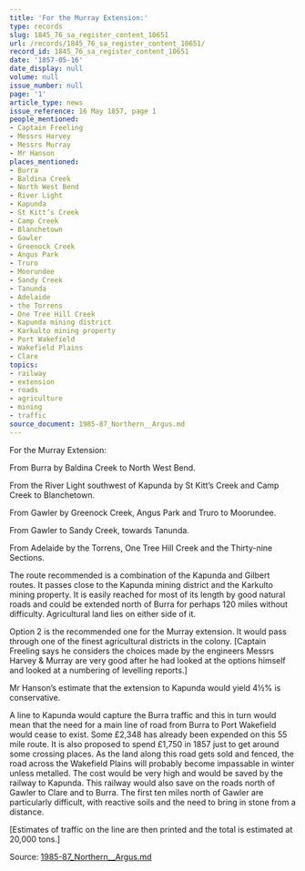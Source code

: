 ```yaml
---
title: 'For the Murray Extension:'
type: records
slug: 1845_76_sa_register_content_10651
url: /records/1845_76_sa_register_content_10651/
record_id: 1845_76_sa_register_content_10651
date: '1857-05-16'
date_display: null
volume: null
issue_number: null
page: '1'
article_type: news
issue_reference: 16 May 1857, page 1
people_mentioned:
- Captain Freeling
- Messrs Harvey
- Messrs Murray
- Mr Hanson
places_mentioned:
- Burra
- Baldina Creek
- North West Bend
- River Light
- Kapunda
- St Kitt’s Creek
- Camp Creek
- Blanchetown
- Gawler
- Greenock Creek
- Angus Park
- Truro
- Moorundee
- Sandy Creek
- Tanunda
- Adelaide
- the Torrens
- One Tree Hill Creek
- Kapunda mining district
- Karkulto mining property
- Port Wakefield
- Wakefield Plains
- Clare
topics:
- railway
- extension
- roads
- agriculture
- mining
- traffic
source_document: 1985-87_Northern__Argus.md
---
```


For the Murray Extension:

From Burra by Baldina Creek to North West Bend.

From the River Light southwest of Kapunda by St Kitt’s Creek and Camp Creek to Blanchetown.

From Gawler by Greenock Creek, Angus Park and Truro to Moorundee.

From Gawler to Sandy Creek, towards Tanunda.

From Adelaide by the Torrens, One Tree Hill Creek and the Thirty-nine Sections.

The route recommended is a combination of the Kapunda and Gilbert routes.  It passes close to the Kapunda mining district and the Karkulto mining property.  It is easily reached for most of its length by good natural roads and could be extended north of Burra for perhaps 120 miles without difficulty.  Agricultural land lies on either side of it.

Option 2 is the recommended one for the Murray extension.  It would pass through one of the finest agricultural districts in the colony.  [Captain Freeling says he considers the choices made by the engineers Messrs Harvey & Murray are very good after he had looked at the options himself and looked at a numbering of levelling reports.]

Mr Hanson’s estimate that the extension to Kapunda would yield 4½% is conservative.

A line to Kapunda would capture the Burra traffic and this in turn would mean that the need for a main line of road from Burra to Port Wakefield would cease to exist.  Some £2,348 has already been expended on this 55 mile route.  It is also proposed to spend £1,750 in 1857 just to get around some crossing places.  As the land along this road gets sold and fenced, the road across the Wakefield Plains will probably become impassable in winter unless metalled. The cost would be very high and would be saved by the railway to Kapunda.  This railway would also save on the roads north of Gawler to Clare and to Burra.  The first ten miles north of Gawler are particularly difficult, with reactive soils and the need to bring in stone from a distance.

[Estimates of traffic on the line are then printed and the total is estimated at 20,000 tons.]

Source: [1985-87_Northern__Argus.md](/downloads/markdown/1985-87_Northern__Argus.md)
